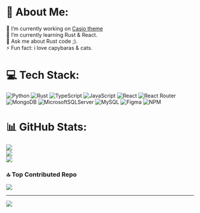 # 💫 About Me:
🔭 I’m currently working on [Casio theme](https://github.com/ChirujanoCodding/Casio-theme)<br>🌱 I’m currently learning Rust & React.<br>💬 Ask me about Rust code ;).<br>⚡ Fun fact: i love capybaras & cats.


# 💻 Tech Stack:
![Python](https://img.shields.io/badge/python-3670A0?style=flat-square&logo=python&logoColor=ffdd54) ![Rust](https://img.shields.io/badge/rust-%23000000.svg?style=flat-square&logo=rust&logoColor=white) ![TypeScript](https://img.shields.io/badge/typescript-%23007ACC.svg?style=flat-square&logo=typescript&logoColor=white) ![JavaScript](https://img.shields.io/badge/javascript-%23323330.svg?style=flat-square&logo=javascript&logoColor=%23F7DF1E) ![React](https://img.shields.io/badge/react-%2320232a.svg?style=flat-square&logo=react&logoColor=%2361DAFB) ![React Router](https://img.shields.io/badge/React_Router-CA4245?style=flat-square&logo=react-router&logoColor=white) ![MongoDB](https://img.shields.io/badge/MongoDB-%234ea94b.svg?style=flat-square&logo=mongodb&logoColor=white) ![MicrosoftSQLServer](https://img.shields.io/badge/Microsoft%20SQL%20Sever-CC2927?style=flat-square&logo=microsoft%20sql%20server&logoColor=white) ![MySQL](https://img.shields.io/badge/mysql-%2300f.svg?style=flat-square&logo=mysql&logoColor=white) 	![Figma](https://img.shields.io/badge/figma-%23F24E1E.svg?style=flat-square&logo=figma&logoColor=white) ![NPM](https://img.shields.io/badge/NPM-%23000000.svg?style=flat-square&logo=npm&logoColor=white)
# 📊 GitHub Stats:
![](https://github-readme-stats.vercel.app/api?username=chirujanocodding&theme=react&hide_border=false&include_all_commits=true&count_private=true)<br/>
![](https://github-readme-streak-stats.herokuapp.com/?user=chirujanocodding&theme=react&hide_border=false)<br/>
![](https://github-readme-stats.vercel.app/api/top-langs/?username=chirujanocodding&theme=react&hide_border=false&include_all_commits=true&count_private=true&layout=compact)

### 🔝 Top Contributed Repo
![](https://github-contributor-stats.vercel.app/api?username=chirujanocodding&limit=5&theme=tokyonight&combine_all_yearly_contributions=true)

---
[![](https://visitcount.itsvg.in/api?id=chirujanocodding&icon=0&color=12)](https://visitcount.itsvg.in)

<!-- Proudly created with GPRM ( https://gprm.itsvg.in ) -->